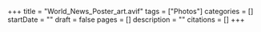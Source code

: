 +++
title = "World_News_Poster_art.avif"
tags = ["Photos"]
categories = []
startDate = ""
draft = false
pages = []
description = ""
citations = []
+++
